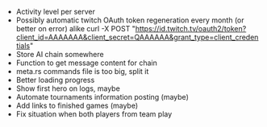 - Activity level per server
- Possibly automatic twitch OAuth token regeneration every month (or better on error)
    alike curl -X POST "https://id.twitch.tv/oauth2/token?client_id=AAAAAAA&client_secret=QAAAAAA&grant_type=client_credentials"
- Store AI chain somewhere
- Function to get message content for chain
- meta.rs commands file is too big, split it
- Better loading progress
- Show first hero on logs, maybe
- Automate tournaments information posting (maybe)
- Add links to finished games (maybe)
- Fix situation when both players from team play
